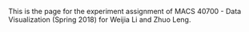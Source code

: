 This is the page for the experiment assignment of  MACS 40700 - Data Visualization (Spring 2018) for Weijia Li and Zhuo Leng.